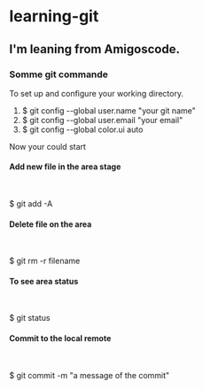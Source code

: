 # learning-git
## I'm leaning from Amigoscode. 

### Somme git commande

To set up and configure your working directory.</br>
<ol>
    <li>$ git config --global user.name "your git name"</li>
    <li>$ git config --global user.email "your email"</li>
    <li>$ git config --global color.ui auto</li>
</ol>

Now your could start </br>

<h4>Add new file in the area stage</h4></br>
<p>$ git add -A </br></p>

<h4>Delete file on the area</h4></br>
<p>$ git rm -r filename </br></p>

<h4>To see area status</h4></br>
<p>$ git status </br></p>

<h4>Commit to the local remote</h4></br>
<p>$ git commit -m "a message of the commit" </br></p>

